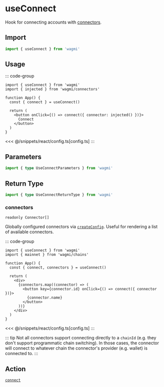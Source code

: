 <script setup>
const packageName = 'wagmi'
const actionName = 'connect'
const typeName = 'Connect'
const mutate = 'connect'
const TData = '{ accounts: readonly [Address, ...Address[]]; chainId: number; }'
const TError = 'ConnectError'
const TVariables = '{ chainId?: number | undefined; connector?: CreateConnectorFn | Connector | undefined; }'
</script>

# useConnect

Hook for connecting accounts with [connectors](/react/connectors).

## Import

```ts
import { useConnect } from 'wagmi'
```

## Usage

::: code-group
```tsx [index.tsx]
import { useConnect } from 'wagmi'
import { injected } from 'wagmi/connectors'

function App() {
  const { connect } = useConnect()

  return (
    <button onClick={() => connect({ connector: injected() })}>
      Connect
    </button>
  )
}
```
<<< @/snippets/react/config.ts[config.ts]
:::

## Parameters

```ts
import { type UseConnectParameters } from 'wagmi'
```

<!--@include: @shared/mutation-options.md-->

## Return Type

```ts
import { type UseConnectReturnType } from 'wagmi'
```

### connectors

`readonly Connector[]`

Globally configured connectors via [`createConfig`](/react/createConfig#connectors). Useful for rendering a list of available connectors.

::: code-group
```tsx [index.tsx]
import { useConnect } from 'wagmi'
import { mainnet } from 'wagmi/chains'

function App() {
  const { connect, connectors } = useConnect()

  return (
    <div>
      {connectors.map((connector) => (
        <button key={connector.id} onClick={() => connect({ connector })}>
          {connector.name}
        </button>
      ))}
    </div>
  )
}
```
<<< @/snippets/react/config.ts[config.ts]
:::

<!--@include: @shared/mutation-result.md-->

::: tip
Not all connectors support connecting directly to a `chainId` (e.g. they don't support programmatic chain switching). In those cases, the connector will connect to whatever chain the connector's provider (e.g. wallet) is connected to.
:::

<!--@include: @shared/mutation-imports.md-->

## Action

[`connect`](/core/actions/connect)